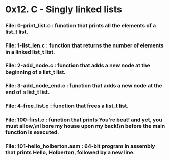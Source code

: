 # 0x12. C - Singly linked lists


### File: 0-print_list.c : function that prints all the elements of a list_t list.
### File: 1-list_len.c : function that returns the number of elements in a linked list_t list.
### File: 2-add_node.c :  function that adds a new node at the beginning of a list_t list.
### File: 3-add_node_end.c : function that adds a new node at the end of a list_t list.
### File: 4-free_list.c : function that frees a list_t list.
### File: 100-first.c : function that prints You're beat! and yet, you must allow,\nI bore my house upon my back!\n before the main function is executed.
### File: 101-hello_holberton.asm : 64-bit program in assembly that prints Hello, Holberton, followed by a new line. 
